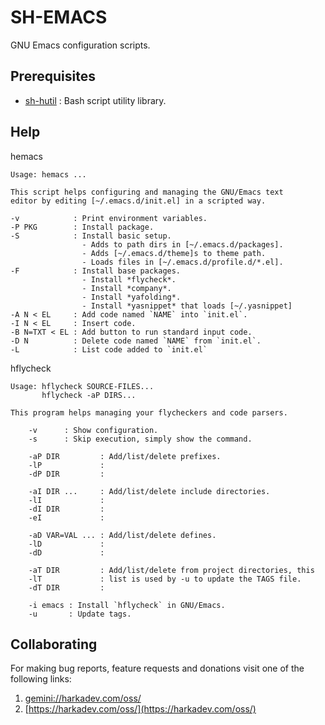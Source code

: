 # SH-EMACS

GNU Emacs configuration scripts.

## Prerequisites

- [sh-hutil](https://github.com/harkaitz/sh-hutil) : Bash script utility library.

## Help

hemacs

    Usage: hemacs ...
    
    This script helps configuring and managing the GNU/Emacs text
    editor by editing [~/.emacs.d/init.el] in a scripted way.
    
    -v            : Print environment variables.
    -P PKG        : Install package.
    -S            : Install basic setup.
                    - Adds to path dirs in [~/.emacs.d/packages].
                    - Adds [~/.emacs.d/theme]s to theme path.
                    - Loads files in [~/.emacs.d/profile.d/*.el].
    -F            : Install base packages.
                    - Install *flycheck*.
                    - Install *company*.
                    - Install *yafolding*.
                    - Install *yasnippet* that loads [~/.yasnippet]
    -A N < EL     : Add code named `NAME` into `init.el`.
    -I N < EL     : Insert code.
    -B N=TXT < EL : Add button to run standard input code.
    -D N          : Delete code named `NAME` from `init.el`.
    -L            : List code added to `init.el`

hflycheck

    Usage: hflycheck SOURCE-FILES...
           hflycheck -aP DIRS...
    
    This program helps managing your flycheckers and code parsers.
    
        -v      : Show configuration.
        -s      : Skip execution, simply show the command.
    
        -aP DIR         : Add/list/delete prefixes.
        -lP             : 
        -dP DIR         : 
    
        -aI DIR ...     : Add/list/delete include directories.
        -lI             : 
        -dI DIR         :
        -eI             :
    
        -aD VAR=VAL ... : Add/list/delete defines.
        -lD             :
        -dD             :
    
        -aT DIR         : Add/list/delete from project directories, this
        -lT             : list is used by -u to update the TAGS file.
        -dT DIR         :
    
        -i emacs : Install `hflycheck` in GNU/Emacs.
        -u       : Update tags.

## Collaborating

For making bug reports, feature requests and donations visit
one of the following links:

1. [gemini://harkadev.com/oss/](gemini://harkadev.com/oss/)
2. [https://harkadev.com/oss/](https://harkadev.com/oss/)

